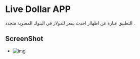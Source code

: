 # Live Dollar APP
التطبيق عبارة عن اظهاار احدث سعر للدولار في البنوك المصرية متجدد .

## ScreenShot
- ![img]("assets/screenshot1.png")

